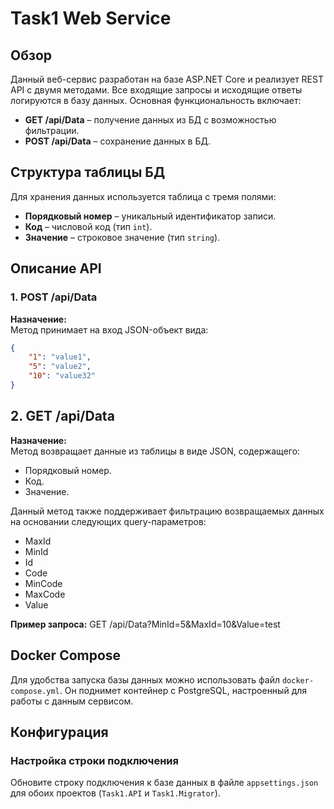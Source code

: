 # Task1 Web Service

## Обзор

Данный веб-сервис разработан на базе ASP.NET Core и реализует REST API с двумя методами. Все входящие запросы и исходящие ответы логируются в базу данных. Основная функциональность включает:

- **GET /api/Data** – получение данных из БД с возможностью фильтрации.
- **POST /api/Data** – сохранение данных в БД.

## Структура таблицы БД

Для хранения данных используется таблица с тремя полями:
- **Порядковый номер** – уникальный идентификатор записи.
- **Код** – числовой код (тип `int`).
- **Значение** – строковое значение (тип `string`).

## Описание API

### 1. POST /api/Data

**Назначение:**  
Метод принимает на вход JSON-объект вида:
```json
{
    "1": "value1",
    "5": "value2",
    "10": "value32"
}
```
## 2. GET /api/Data

**Назначение:**  
Метод возвращает данные из таблицы в виде JSON, содержащего:

- Порядковый номер.
- Код.
- Значение.

Данный метод также поддерживает фильтрацию возвращаемых данных на основании следующих query-параметров:
- MaxId
- MinId
- Id
- Code
- MinCode
- MaxCode
- Value

**Пример запроса:**
GET /api/Data?MinId=5&MaxId=10&Value=test

## Docker Compose

Для удобства запуска базы данных можно использовать файл `docker-compose.yml`. Он поднимет контейнер с PostgreSQL, настроенный для работы с данным сервисом.

## Конфигурация

### Настройка строки подключения

Обновите строку подключения к базе данных в файле `appsettings.json` для обоих проектов (`Task1.API` и `Task1.Migrator`).